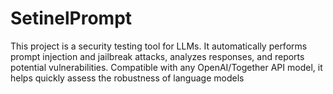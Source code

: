 # SetinelPrompt
This project is a security testing tool for LLMs. It automatically performs prompt injection and jailbreak attacks, analyzes responses, and reports potential vulnerabilities. Compatible with any OpenAI/Together API model, it helps quickly assess the robustness of language models
